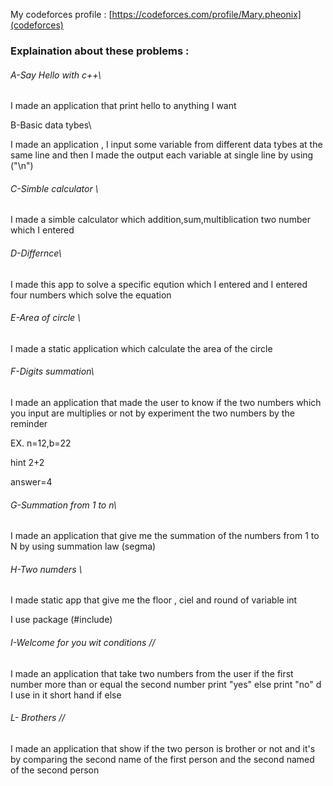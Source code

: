 My codeforces profile : [https://codeforces.com/profile/Mary.pheonix](codeforces)



### Explaination about these problems :



###### A-Say Hello with c++\\



I made an application that print hello to anything I want

B-Basic data tybes\\

I made an application , I input some variable from different data tybes at the same line and then I made the output each variable at single line by using ("\\n")



###### C-Simble calculator \\



I made a simble calculator which addition,sum,multiblication two number which I entered 



###### D-Differnce\\



I made this app to solve a specific eqution which I entered and I entered four numbers which solve the equation 



###### E-Area of circle \\



I made a static application which calculate the area of the circle 

###### F-Digits summation\\

I made an application that made the user to know if the two numbers which you input are multiplies or not by experiment the two numbers by the reminder 

EX. n=12,b=22

hint 2+2

answer=4
 

###### G-Summation from 1 to n\\

I made an application that give me the summation of the numbers from 1 to N by using summation law (segma)

###### H-Two numders \\



I made static app that give me the floor , ciel and round of variable int 

I use package (#include<cmath>)

###### I-Welcome for you wit conditions //

I made an application that take two numbers from the user if the first number  more than or equal the second number print "yes" else print "no" d I use in it short hand if else

###### L- Brothers //

I made an application that show if the two person is brother or not and it's by comparing the second name of the first person and the second named of the second person



